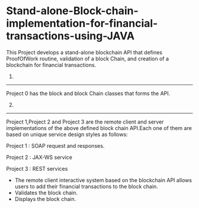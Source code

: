 # Stand-alone-Block-chain-implementation-for-financial-transactions-using-JAVA

This Project develops a stand-alone blockchain API that defines ProofOfWork routine, validation of a block Chain, and creation of a blockchain for financial transactions.

1.
-----
Project 0 has the block and block Chain classes that forms the API.

2.
-----
Project 1,Project 2 and Project 3 are the remote client and server implementations of the above defined block chain API.Each one of them are based on unique service design styles as follows:

Project 1 : SOAP request and responses.

Project 2 : JAX-WS service

Project 3 : REST services

- The remote client interactive system based on the blockchain API  allows users to add their financial transactions to the block chain.
- Validates the block chain.
- Displays the block chain.
